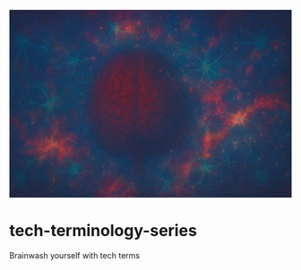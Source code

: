 ![Tech Terminology Series Cover Image](https://raw.githubusercontent.com/fullstackleo777/covers/refs/heads/main/covers/tech-terminology-series/cover_tech-terminology-series.png)

# tech-terminology-series
Brainwash yourself with tech terms
